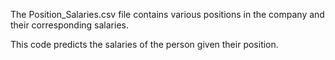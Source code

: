 The Position_Salaries.csv file contains various positions in the company and their corresponding salaries. 

This code predicts the salaries of the person given their position.

